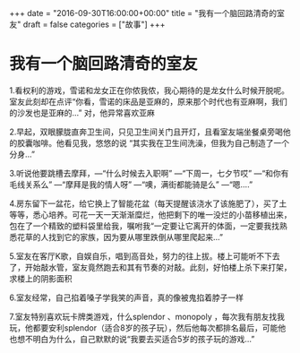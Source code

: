 +++
date = "2016-09-30T16:00:00+00:00"
title = "我有一个脑回路清奇的室友"
draft = false
categories = ["故事"]
+++
# 我有一个脑回路清奇的室友
1.看权利的游戏，雪诺和龙女正在你侬我侬，我心期待的是龙女什么时候开脱呢。室友此刻却在点评“你看，雪诺的床品是亚麻的，原来那个时代也有亚麻啊，我们的沙发也是亚麻的…” 对，他异常喜欢亚麻 

2.早起，双眼朦胧直奔卫生间，只见卫生间关门且开灯，且看室友端坐餐桌旁喝他的胶囊咖啡。他看见我，悠悠的说 “其实我在卫生间洗澡，但我为自己制造了一个分身…”  

3.听说他要跳槽去摩拜，—“什么时候去入职啊” —“下周一，七夕节哎” —“和你有毛线关系么” —“摩拜是我的情人呀” —“噢，满街都能骑是么” —“嗯….” 

4.房东留下一盆花，给它换上了智能花盆（每天提醒该浇水了该施肥了），买了土等等，悉心培养。可花一天一天渐渐糜烂，他把剩下的唯一没烂的小苗移植出来，包在了一个精致的塑料袋里给我，嘱咐我“一定要让它离开的体面，一定要我找熟悉花草的人找到它的家族，因为要从哪里跌倒从哪里爬起来…”

5.室友在客厅K歌，自娱自乐，唱到高音处，努力的往上拔。楼上可能听不下去了，开始敲水管，室友竟然跑去和其有节奏的对敲。此刻，好怕楼上杀下来打架，求楼上的阴影面积

6.室友经常，自己掐着嗓子学我笑的声音，真的像被鬼掐着脖子一样

7.室友特别喜欢玩卡牌类游戏，什么splendor  、monopoly ，每次我有朋友找我玩，他都要安利splendor（适合8岁的孩子玩），然后他每次都排名最后，可能他也想不明白为什么，自己默默的说“我要去买适合5岁的孩子玩的游戏…”
